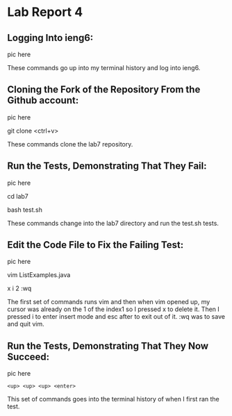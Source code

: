 # Lab Report 4

## Logging Into ieng6:

pic here

<up> <enter>

These commands go up into my terminal history and log into ieng6.
  
## Cloning the Fork of the Repository From the Github account:
  
pic here
  
git <space> clone <ctrl+v> <enter>

These commands clone the lab7 repository.

## Run the Tests, Demonstrating That They Fail:

pic here

cd <space> lab7 <enter>

bash test.sh <enter>

These commands change into the lab7 directory and run the test.sh tests.

## Edit the Code File to Fix the Failing Test:

pic here

vim ListExamples.java <enter>

x i 2 <esc> :wq <enter>

The first set of commands runs vim and then when vim opened up, my cursor was already on the 1 of the index1 so I pressed x to delete it. Then I pressed i to enter insert mode and esc after to exit out of it. :wq was to save and quit vim.

## Run the Tests, Demonstrating That They Now Succeed:

pic here

```
<up> <up> <up> <enter>
```

This set of commands goes into the terminal history of when I first ran the test.


